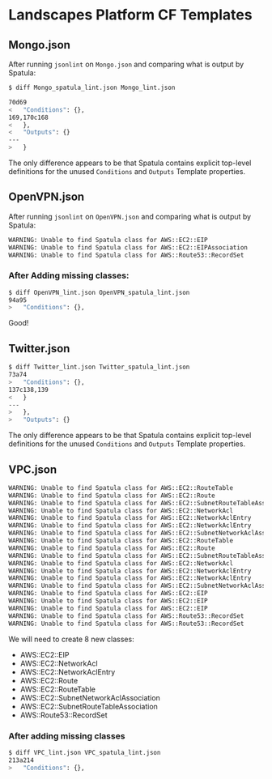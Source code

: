 # Landscapes Platform CF Templates

## Mongo.json
After running `jsonlint` on `Mongo.json` and comparing what is output by
Spatula:

```bash
$ diff Mongo_spatula_lint.json Mongo_lint.json 

70d69
<   "Conditions": {},
169,170c168
<   },
<   "Outputs": {}
---
>   }
```
The only difference appears to be that Spatula contains explicit top-level
definitions for the unused `Conditions` and `Outputs` Template properties.

## OpenVPN.json
After running `jsonlint` on `OpenVPN.json` and comparing what is output by
Spatula:

```bash
WARNING: Unable to find Spatula class for AWS::EC2::EIP
WARNING: Unable to find Spatula class for AWS::EC2::EIPAssociation
WARNING: Unable to find Spatula class for AWS::Route53::RecordSet
```

### After Adding missing classes:
```bash
$ diff OpenVPN_lint.json OpenVPN_spatula_lint.json 
94a95
>   "Conditions": {},
```

Good!

## Twitter.json
```bash
$ diff Twitter_lint.json Twitter_spatula_lint.json 
73a74
>   "Conditions": {},
137c138,139
<   }
---
>   },
>   "Outputs": {}
```
The only difference appears to be that Spatula contains explicit top-level
definitions for the unused `Conditions` and `Outputs` Template properties.

## VPC.json
```bash
WARNING: Unable to find Spatula class for AWS::EC2::RouteTable
WARNING: Unable to find Spatula class for AWS::EC2::Route
WARNING: Unable to find Spatula class for AWS::EC2::SubnetRouteTableAssociation
WARNING: Unable to find Spatula class for AWS::EC2::NetworkAcl
WARNING: Unable to find Spatula class for AWS::EC2::NetworkAclEntry
WARNING: Unable to find Spatula class for AWS::EC2::NetworkAclEntry
WARNING: Unable to find Spatula class for AWS::EC2::SubnetNetworkAclAssociation
WARNING: Unable to find Spatula class for AWS::EC2::RouteTable
WARNING: Unable to find Spatula class for AWS::EC2::Route
WARNING: Unable to find Spatula class for AWS::EC2::SubnetRouteTableAssociation
WARNING: Unable to find Spatula class for AWS::EC2::NetworkAcl
WARNING: Unable to find Spatula class for AWS::EC2::NetworkAclEntry
WARNING: Unable to find Spatula class for AWS::EC2::NetworkAclEntry
WARNING: Unable to find Spatula class for AWS::EC2::SubnetNetworkAclAssociation
WARNING: Unable to find Spatula class for AWS::EC2::EIP
WARNING: Unable to find Spatula class for AWS::EC2::EIP
WARNING: Unable to find Spatula class for AWS::EC2::EIP
WARNING: Unable to find Spatula class for AWS::Route53::RecordSet
WARNING: Unable to find Spatula class for AWS::Route53::RecordSet
```

We will need to create 8 new classes:

+ AWS::EC2::EIP
+ AWS::EC2::NetworkAcl
+ AWS::EC2::NetworkAclEntry
+ AWS::EC2::Route
+ AWS::EC2::RouteTable
+ AWS::EC2::SubnetNetworkAclAssociation
+ AWS::EC2::SubnetRouteTableAssociation
+ AWS::Route53::RecordSet

### After adding missing classes
```bash
$ diff VPC_lint.json VPC_spatula_lint.json 
213a214
>   "Conditions": {},
```
